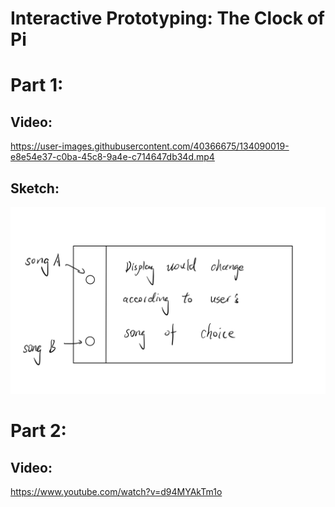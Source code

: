 # Interactive Prototyping: The Clock of Pi

# Part 1:
## Video:
https://user-images.githubusercontent.com/40366675/134090019-e8e54e37-c0ba-45c8-9a4e-c714647db34d.mp4

## Sketch:
![alt text](https://github.com/xuqianzhi/Interactive-Lab-Hub/blob/Fall2021/Lab%202/sketch_part1.jpeg)

# Part 2:
## Video:
https://www.youtube.com/watch?v=d94MYAkTm1o

